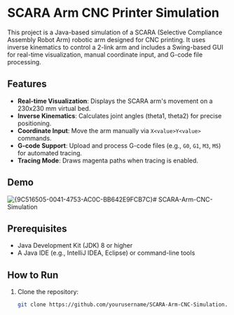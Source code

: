 # SCARA Arm CNC Printer Simulation

This project is a Java-based simulation of a SCARA (Selective Compliance Assembly Robot Arm) robotic arm designed for CNC printing. It uses inverse kinematics to control a 2-link arm and includes a Swing-based GUI for real-time visualization, manual coordinate input, and G-code file processing.

## Features
- **Real-time Visualization**: Displays the SCARA arm's movement on a 230x230 mm virtual bed.
- **Inverse Kinematics**: Calculates joint angles (theta1, theta2) for precise positioning.
- **Coordinate Input**: Move the arm manually via `X<value>Y<value>` commands.
- **G-code Support**: Upload and process G-code files (e.g., `G0`, `G1`, `M3`, `M5`) for automated tracing.
- **Tracing Mode**: Draws magenta paths when tracing is enabled.

## Demo
![{9C516505-0041-4753-AC0C-BB642E9FCB7C}](https://github.com/user-attachments/assets/829e73f8-f213-495f-b0a8-191e2a571a4f)# SCARA-Arm-CNC-Simulation



## Prerequisites
- Java Development Kit (JDK) 8 or higher
- A Java IDE (e.g., IntelliJ IDEA, Eclipse) or command-line tools

## How to Run
1. Clone the repository:
   ```bash
   git clone https://github.com/yourusername/SCARA-Arm-CNC-Simulation.git
